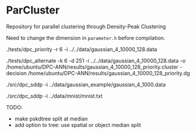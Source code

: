 # ParCluster

Repository for parallel clustering through Density-Peak Clustering

Need to change the dimension in `parameter.h` before compilation.

./tests/dpc_priority -r 6 -i ../../data/gaussian_4_10000_128.data 

./tests/dpc_alternate -k 6 -d 251 -i ../../data/gaussian_4_10000_128.data -o /home/ubuntu/DPC-ANN/results/gaussian_4_10000_128_priority.cluster -decision  /home/ubuntu/DPC-ANN/results/gaussian_4_10000_128_priority.dg


./src/dpc_sddp -i ../data/gaussian_example/gaussian_4_1000.data

./src/dpc_sddp -i ../data/mnist/mnist.txt


TODO:
- make pskdtree split at median
- add option to tree: use spatial or object median split